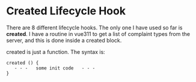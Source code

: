 # Created Lifecycle Hook
There are 8 different lifecycle hooks.  The only one I have used so far is **created**.  I have a routine in vue311 to get a list of complaint types from the server, and this is done inside a created block.

created is just a function.  The syntax is:
```
created () {
   - - -   some init code   - - -
}
```